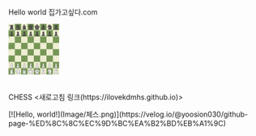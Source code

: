 <html>

<body>
  Hello world
집가고싶다.com

  <p>
    <img src="Image/체스.png"{width="100" height="100"}>
  </p>

  <p>
    <br>
    CHESS
    <새로고침 링크(https://ilovekdmhs.github.io)>
  </p>

  <p>
    [![Hello, world!](Image/체스.png)](https://velog.io/@yoosion030/github-page-%ED%8C%8C%EC%9D%BC%EA%B2%BD%EB%A1%9C)
  </p>
</body>

</html>
